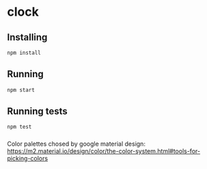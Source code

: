 # clock

## Installing

```bash
npm install
```

## Running

```bash
npm start
```

## Running tests

```bash
npm test
```
###

 Color palettes chosed by google material design:
 https://m2.material.io/design/color/the-color-system.html#tools-for-picking-colors